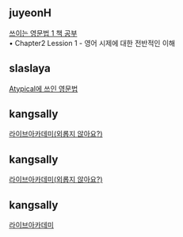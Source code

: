 <h2>juyeonH</h2><a href="https://mycodeplayground66.notion.site/LESSON01-1716b28f6efe4f7b91ced55666767624?pvs=4">쓰이는 영문법 1 책 공부</a><br>• Chapter2 Lession 1 - 영어 시제에 대한 전반적인 이해<h2>slaslaya</h2><a href="https://www.notion.so/slaplace/Atypical-S2-fcf79076bbfc43bf9c02db44463a1036?pvs=4">Atypical에 쓰인 영문법</a><h2>kangsally</h2><a href="https://www.notion.so/ba7eaa2382ed427eb11031eb3b6698a1?pvs=4">라이브아카데미(</a><a href="https://www.notion.so/ba7eaa2382ed427eb11031eb3b6698a1?pvs=4">외롭지</a><a href="https://www.notion.so/ba7eaa2382ed427eb11031eb3b6698a1?pvs=4"> </a><a href="https://www.notion.so/ba7eaa2382ed427eb11031eb3b6698a1?pvs=4">않아요</a><a href="https://www.notion.so/ba7eaa2382ed427eb11031eb3b6698a1?pvs=4">?)</a><h2>kangsally</h2><a href="https://www.notion.so/ba7eaa2382ed427eb11031eb3b6698a1?pvs=4">라이브아카데미(</a><a href="https://www.notion.so/ba7eaa2382ed427eb11031eb3b6698a1?pvs=4">외롭지</a><a href="https://www.notion.so/ba7eaa2382ed427eb11031eb3b6698a1?pvs=4"> </a><a href="https://www.notion.so/ba7eaa2382ed427eb11031eb3b6698a1?pvs=4">않아요</a><a href="https://www.notion.so/ba7eaa2382ed427eb11031eb3b6698a1?pvs=4">?)</a><h2>kangsally</h2><a href="https://www.notion.so/ba7eaa2382ed427eb11031eb3b6698a1?pvs=4">라이브아카데미</a>